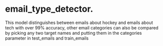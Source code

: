 # email_type_detector.
This model distinguishes between emails about hockey and emails about tech with over 99% accuracy, other email categories can also be compared by picking any two target names and putting them in the categories parameter in test_emails and train_emails
